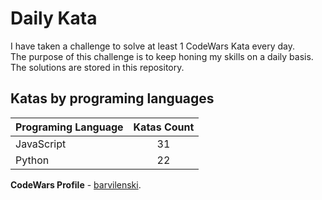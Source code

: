 # Daily Kata

I have taken a challenge to solve at least 1 CodeWars Kata every day.  
The purpose of this challenge is to keep honing my skills on a daily basis.  
The solutions are stored in this repository.

## Katas by programing languages

| Programing Language | Katas Count |
| ------------------- | :---------: |
| JavaScript          |          31 |
| Python              |          22 |


**CodeWars Profile** - [barvilenski](https://www.codewars.com/users/vbarv24).
